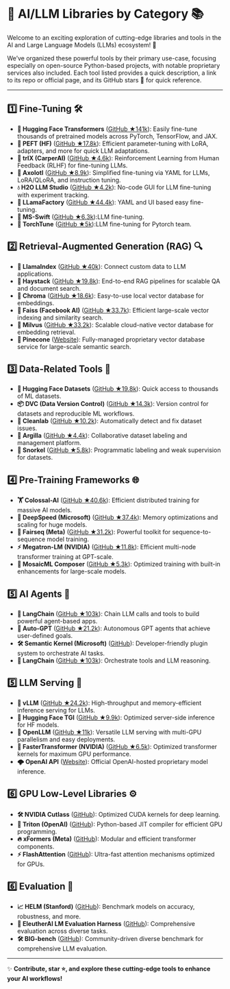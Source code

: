# 🚀 AI/LLM Libraries by Category 📚

Welcome to an exciting exploration of cutting-edge libraries and tools in the AI and Large Language Models (LLMs) ecosystem! 🌟

We’ve organized these powerful tools by their primary use-case, focusing especially on open-source Python-based projects, with notable proprietary services also included. Each tool listed provides a quick description, a link to its repo or official page, and its GitHub stars 🌟 for quick reference.

---

## 1️⃣ Fine-Tuning 🛠️
- **🤗 Hugging Face Transformers** ([GitHub ★141k](https://github.com/huggingface/transformers)): Easily fine-tune thousands of pretrained models across PyTorch, TensorFlow, and JAX.
- **🚀 PEFT (HF)** ([GitHub ★17.8k](https://github.com/huggingface/peft)): Efficient parameter-tuning with LoRA, adapters, and more for quick LLM adaptations.
- **🧠 trlX (CarperAI)** ([GitHub ★4.6k](https://github.com/CarperAI/trlx)): Reinforcement Learning from Human Feedback (RLHF) for fine-tuning LLMs.
- **🦎 Axolotl** ([GitHub ★8.9k](https://github.com/OpenAccess-AI-Collective/axolotl)): Simplified fine-tuning via YAML for LLMs, LoRA/QLoRA, and instruction tuning.
- **💧 H2O LLM Studio** ([GitHub ★4.2k](https://github.com/h2oai/h2o-llmstudio)): No-code GUI for LLM fine-tuning with experiment tracking.
- **🌈 LLamaFactory** ([GitHub ★44.4k](https://github.com/hiyouga/LLaMA-Factory)): YAML and UI based easy fine-tuning.
- **🔬 MS-Swift** ([GitHub ★6.3k](https://github.com/modelscope/ms-swift)):LLM fine-tuning.
- **🧠 TorchTune** ([GitHub ★5k](https://github.com/pytorch/torchtune)):LLM fine-tuning for Pytorch team.

## 2️⃣ Retrieval-Augmented Generation (RAG) 🔍
- **🦙 LlamaIndex** ([GitHub ★40k](https://github.com/jerryjliu/llama_index)): Connect custom data to LLM applications.
- **🌾 Haystack** ([GitHub ★19.8k](https://github.com/deepset-ai/haystack)): End-to-end RAG pipelines for scalable QA and document search.
- **🌈 Chroma** ([GitHub ★18.6k](https://github.com/chroma-core/chroma)): Easy-to-use local vector database for embeddings.
- **🔬 Faiss (Facebook AI)** ([GitHub ★33.7k](https://github.com/facebookresearch/faiss)): Efficient large-scale vector indexing and similarity search.
- **🐉 Milvus** ([GitHub ★33.2k](https://github.com/milvus-io/milvus)): Scalable cloud-native vector database for embedding retrieval.
- **🌲 Pinecone** ([Website](https://pinecone.io)): Fully-managed proprietary vector database service for large-scale semantic search.

## 3️⃣ Data-Related Tools 📂
- **🤗 Hugging Face Datasets** ([GitHub ★19.8k](https://github.com/huggingface/datasets)): Quick access to thousands of ML datasets.
- **📦 DVC (Data Version Control)** ([GitHub ★14.3k](https://github.com/iterative/dvc)): Version control for datasets and reproducible ML workflows.
- **🧹 Cleanlab** ([GitHub ★10.2k](https://github.com/cleanlab/cleanlab)): Automatically detect and fix dataset issues.
- **🎨 Argilla** ([GitHub ★4.4k](https://github.com/argilla-io/argilla)): Collaborative dataset labeling and management platform.
- **🐬 Snorkel** ([GitHub ★5.8k](https://github.com/snorkel-team/snorkel)): Programmatic labeling and weak supervision for datasets.

## 4️⃣ Pre-Training Frameworks 🌐
- **🏋️ Colossal-AI** ([GitHub ★40.6k](https://github.com/hpcaitech/ColossalAI)): Efficient distributed training for massive AI models.
- **🚄 DeepSpeed (Microsoft)** ([GitHub ★37.4k](https://github.com/microsoft/DeepSpeed)): Memory optimizations and scaling for huge models.
- **📖 Fairseq (Meta)** ([GitHub ★31.2k](https://github.com/facebookresearch/fairseq)): Powerful toolkit for sequence-to-sequence model training.
- **⚡ Megatron-LM (NVIDIA)** ([GitHub ★11.8k](https://github.com/NVIDIA/Megatron-LM)): Efficient multi-node transformer training at GPT-scale.
- **🎼 MosaicML Composer** ([GitHub ★5.3k](https://github.com/mosaicml/composer)): Optimized training with built-in enhancements for large-scale models.

## 5️⃣ AI Agents 🤖
- **🔗 LangChain** ([GitHub ★103k](https://github.com/langchain-ai/langchain)): Chain LLM calls and tools to build powerful agent-based apps.
- **🤖 Auto-GPT** ([GitHub ★21.2k](https://github.com/Significant-Gravitas/Auto-GPT)): Autonomous GPT agents that achieve user-defined goals.
- **🛠 Semantic Kernel (Microsoft)** ([GitHub](https://github.com/microsoft/semantic-kernel)): Developer-friendly plugin system to orchestrate AI tasks.
- **🦸 LangChain** ([GitHub ★103k](https://github.com/langchain-ai/langchain)): Orchestrate tools and LLM reasoning.

## 5️⃣ LLM Serving 🚄
- **🚀 vLLM** ([GitHub ★24.2k](https://github.com/vllm-project/vllm)): High-throughput and memory-efficient inference serving for LLMs.
- **🎯 Hugging Face TGI** ([GitHub ★9.9k](https://github.com/huggingface/text-generation-inference)): Optimized server-side inference for HF models.
- **🌟 OpenLLM** ([GitHub ★11k](https://github.com/bentoml/OpenLLM)): Versatile LLM serving with multi-GPU parallelism and easy deployments.
- **🔧 FasterTransformer (NVIDIA)** ([GitHub ★6.5k](https://github.com/NVIDIA/FasterTransformer)): Optimized transformer kernels for maximum GPU performance.
- **🌩️ OpenAI API** ([Website](https://openai.com/api)): Official OpenAI-hosted proprietary model inference.

## 6️⃣ GPU Low-Level Libraries ⚙️
- **🛠️ NVIDIA Cutlass** ([GitHub](https://github.com/NVIDIA/cutlass)): Optimized CUDA kernels for deep learning.
- **🔱 Triton (OpenAI)** ([GitHub](https://github.com/openai/triton)): Python-based JIT compiler for efficient GPU programming.
- **🔥 xFormers (Meta)** ([GitHub](https://github.com/facebookresearch/xformers)): Modular and efficient transformer components.
- **⚡ FlashAttention** ([GitHub](https://github.com/Dao-AILab/flash-attention)): Ultra-fast attention mechanisms optimized for GPUs.

## 6️⃣ Evaluation 🏅
- **📈 HELM (Stanford)** ([GitHub](https://github.com/stanford-crfm/helm)): Benchmark models on accuracy, robustness, and more.
- **🔬 EleutherAI LM Evaluation Harness** ([GitHub](https://github.com/EleutherAI/lm-evaluation-harness)): Comprehensive evaluation across diverse tasks.
- **🛠 BIG-bench** ([GitHub](https://github.com/google/BIG-bench)): Community-driven diverse benchmark for comprehensive LLM evaluation.

---
✨ **Contribute, star ⭐, and explore these cutting-edge tools to enhance your AI workflows!**

